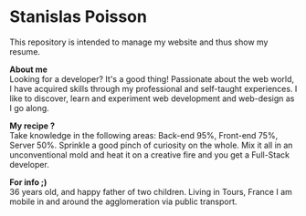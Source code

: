 # Stanislas Poisson

This repository is intended to manage my website and thus show my resume.

**About me**  
Looking for a developer?
It's a good thing! Passionate about the web world, I have acquired skills through my professional and self-taught experiences.
I like to discover, learn and experiment web development and web-design as I go along.

**My recipe ?**  
Take knowledge in the following areas:
Back-end 95%, Front-end 75%, Server 50%.
Sprinkle a good pinch of curiosity on the whole.
Mix it all in an unconventional mold and heat it on a creative fire and you get a Full-Stack developer.

**For info ;)**  
36 years old, and happy father of two children. Living in Tours, France I am mobile in and around the agglomeration via public transport.
